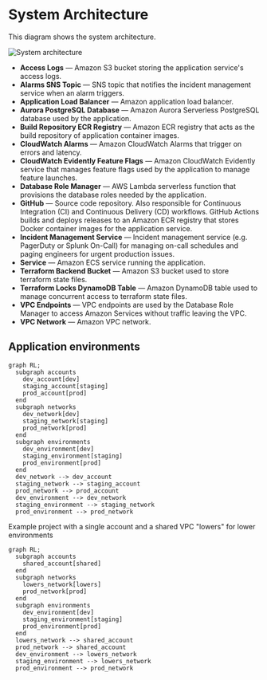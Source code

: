 # System Architecture

This diagram shows the system architecture.

![System architecture](https://lucid.app/publicSegments/view/e5a36152-200d-4d95-888e-4cdbdab80d1b/image.png)

* **Access Logs** — Amazon S3 bucket storing the application service's access logs.
* **Alarms SNS Topic** — SNS topic that notifies the incident management service when an alarm triggers.
* **Application Load Balancer** — Amazon application load balancer.
* **Aurora PostgreSQL Database** — Amazon Aurora Serverless PostgreSQL database used by the application.
* **Build Repository ECR Registry** — Amazon ECR registry that acts as the build repository of application container images.
* **CloudWatch Alarms** — Amazon CloudWatch Alarms that trigger on errors and latency.
* **CloudWatch Evidently Feature Flags** — Amazon CloudWatch Evidently service that manages feature flags used by the application to manage feature launches.
* **Database Role Manager** — AWS Lambda serverless function that provisions the database roles needed by the application.
* **GitHub** — Source code repository. Also responsible for Continuous Integration (CI) and Continuous Delivery (CD) workflows. GitHub Actions builds and deploys releases to an Amazon ECR registry that stores Docker container images for the application service.
* **Incident Management Service** — Incident management service (e.g. PagerDuty or Splunk On-Call) for managing on-call schedules and paging engineers for urgent production issues.
* **Service** — Amazon ECS service running the application.
* **Terraform Backend Bucket** — Amazon S3 bucket used to store terraform state files.
* **Terraform Locks DynamoDB Table** — Amazon DynamoDB table used to manage concurrent access to terraform state files.
* **VPC Endpoints** — VPC endpoints are used by the Database Role Manager to access Amazon Services without traffic leaving the VPC.
* **VPC Network** — Amazon VPC network.

## Application environments

```mermaid
graph RL;
  subgraph accounts
    dev_account[dev]
    staging_account[staging]
    prod_account[prod]
  end
  subgraph networks
    dev_network[dev]
    staging_network[staging]
    prod_network[prod]
  end
  subgraph environments
    dev_environment[dev]
    staging_environment[staging]
    prod_environment[prod]
  end
  dev_network --> dev_account
  staging_network --> staging_account
  prod_network --> prod_account
  dev_environment --> dev_network
  staging_environment --> staging_network
  prod_environment --> prod_network
```

Example project with a single account and a shared VPC "lowers" for lower environments

```mermaid
graph RL;
  subgraph accounts
    shared_account[shared]
  end
  subgraph networks
    lowers_network[lowers]
    prod_network[prod]
  end
  subgraph environments
    dev_environment[dev]
    staging_environment[staging]
    prod_environment[prod]
  end
  lowers_network --> shared_account
  prod_network --> shared_account
  dev_environment --> lowers_network
  staging_environment --> lowers_network
  prod_environment --> prod_network
```
